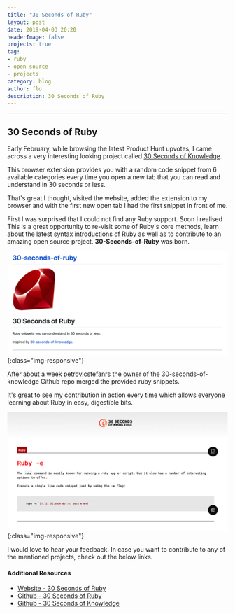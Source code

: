 ```yaml
---
title: "30 Seconds of Ruby"
layout: post
date: 2019-04-03 20:20
headerImage: false
projects: true
tag:
- ruby
- open source
- projects
category: blog
author: flo
description: 30 Seconds of Ruby
---
```

---

## 30 Seconds of Ruby

Early February, while browsing the latest Product Hunt upvotes, I came across a very interesting looking project called [30 Seconds of Knowledge](https://www.producthunt.com/posts/30-seconds-of-knowledge).

This browser extension provides you with a random code snippet from 6 available categories every time you open a new tab that you can read and understand in 30 seconds or less.

That's great I thought, visited the website, added the extension to my browser and with the first new open tab I had the first snippet in front of me.

First I was surprised that I could not find any Ruby support. Soon I realised This is a great opportunity to re-visit some of Ruby's core methods, learn about the latest syntax introductions of Ruby as well as to contribute to an amazing open source project. **30-Seconds-of-Ruby** was born.

![30_seconds_of_ruby](/assets/images/30_seconds_of_ruby/30_seconds_of_ruby.png){:class="img-responsive"}

After about a week [petrovicstefanrs](https://github.com/petrovicstefanrs) the owner of the 30-seconds-of-knowledge Github repo merged the provided ruby snippets.

It's great to see my contribution in action every time which allows everyone learning about Ruby in easy, digestible bits.

![30_seconds_of_ruby_in_30_seconds_of_knowledge_browser_extention](/assets/images/30_seconds_of_ruby/ruby_snippet_in_30_seconds_of_knowledge_browser_extention.png){:class="img-responsive"}

I would love to hear your feedback. In case you want to contribute to any of the mentioned projects, check out the below links.

#### Additional Resources

-   [Website - 30 Seconds of Ruby](https://www.florianjosefreheis.com/30-seconds-of-ruby/)
-   [Github - 30 Seconds of Ruby](https://github.com/florianjosefreheis/30-seconds-of-ruby)
-   [Github - 30 Seconds of Knowledge](https://www.producthunt.com/posts/30-seconds-of-knowledge)
